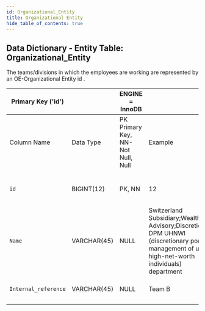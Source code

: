 ```yaml
---
id: Organizational_Entity
title: Organizational Entity
hide_table_of_contents: true
---
```


## Data Dictionary - Entity Table: Organizational_Entity


The teams/divisions in which the employees are working are represented by an OE-Organizational Entity id .


|Primary Key ('id')||ENGINE = InnoDB|||
|---|---|---|---|---|
|Column Name|Data Type|PK Primary Key, NN-Not Null, Null|Example|Comments|
||
|`id`|BIGINT(12)|PK, NN|12|PrimaryKey-ID, Not Null (auto creates)|
|`Name`|VARCHAR(45)|NULL|Switzerland Subsidiary;Wealth Advisory;Discretionary; DPM UHNWI (discretionary portfolio management of ultra-high-net-worth individuals) department|OE Name|
|`Internal_reference`|VARCHAR(45)|NULL|Team B|Enter an Internal Reference |
||
